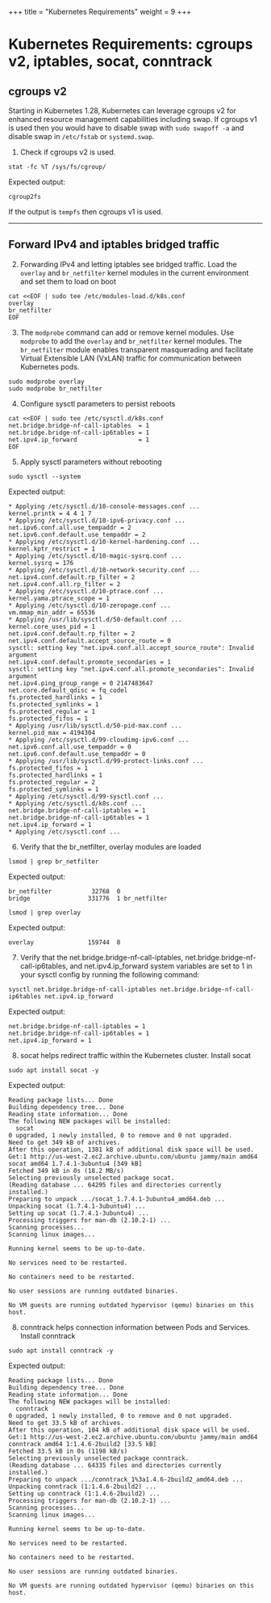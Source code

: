 +++
title = "Kubernetes Requirements"
weight = 9
+++

# Kubernetes Requirements: cgroups v2, iptables, socat, conntrack

## cgroups v2

Starting in Kubernetes 1.28, Kubernetes can leverage cgroups v2 for enhanced resource management capabilities including swap.
If cgroups v1 is used then you would have to disable swap with `sudo swapoff -a` and disable swap in `/etc/fstab` or `systemd.swap`.


1. Check if cgroups v2 is used.
   
```ctr:kubernetes
stat -fc %T /sys/fs/cgroup/
```

Expected output:

```
cgroup2fs
```

If the output is `tempfs` then cgroups v1 is used.

---

## Forward IPv4 and iptables bridged traffic

2. Forwarding IPv4 and letting iptables see bridged traffic.
Load the `overlay` and `br_netfilter` kernel modules in the current environment and set them to load on boot

```ctr:kubernetes
cat <<EOF | sudo tee /etc/modules-load.d/k8s.conf
overlay
br_netfilter
EOF
```

3. The `modprobe` command can add or remove kernel modules. Use `modprobe` to add the `overlay` and `br_netfilter` kernel modules.
The `br_netfilter` module enables transparent masquerading and facilitate Virtual Extensible LAN (VxLAN) traffic for communication between Kubernetes pods.

```ctr:kubernetes
sudo modprobe overlay
sudo modprobe br_netfilter
```

4. Configure sysctl parameters to persist reboots

```ctr:kuberentes
cat <<EOF | sudo tee /etc/sysctl.d/k8s.conf
net.bridge.bridge-nf-call-iptables  = 1
net.bridge.bridge-nf-call-ip6tables = 1
net.ipv4.ip_forward                 = 1
EOF
```

5. Apply sysctl parameters without rebooting

```ctr:kubernetes
sudo sysctl --system
```

Expected output:
```shell
* Applying /etc/sysctl.d/10-console-messages.conf ...
kernel.printk = 4 4 1 7
* Applying /etc/sysctl.d/10-ipv6-privacy.conf ...
net.ipv6.conf.all.use_tempaddr = 2
net.ipv6.conf.default.use_tempaddr = 2
* Applying /etc/sysctl.d/10-kernel-hardening.conf ...
kernel.kptr_restrict = 1
* Applying /etc/sysctl.d/10-magic-sysrq.conf ...
kernel.sysrq = 176
* Applying /etc/sysctl.d/10-network-security.conf ...
net.ipv4.conf.default.rp_filter = 2
net.ipv4.conf.all.rp_filter = 2
* Applying /etc/sysctl.d/10-ptrace.conf ...
kernel.yama.ptrace_scope = 1
* Applying /etc/sysctl.d/10-zeropage.conf ...
vm.mmap_min_addr = 65536
* Applying /usr/lib/sysctl.d/50-default.conf ...
kernel.core_uses_pid = 1
net.ipv4.conf.default.rp_filter = 2
net.ipv4.conf.default.accept_source_route = 0
sysctl: setting key "net.ipv4.conf.all.accept_source_route": Invalid argument
net.ipv4.conf.default.promote_secondaries = 1
sysctl: setting key "net.ipv4.conf.all.promote_secondaries": Invalid argument
net.ipv4.ping_group_range = 0 2147483647
net.core.default_qdisc = fq_codel
fs.protected_hardlinks = 1
fs.protected_symlinks = 1
fs.protected_regular = 1
fs.protected_fifos = 1
* Applying /usr/lib/sysctl.d/50-pid-max.conf ...
kernel.pid_max = 4194304
* Applying /etc/sysctl.d/99-cloudimg-ipv6.conf ...
net.ipv6.conf.all.use_tempaddr = 0
net.ipv6.conf.default.use_tempaddr = 0
* Applying /usr/lib/sysctl.d/99-protect-links.conf ...
fs.protected_fifos = 1
fs.protected_hardlinks = 1
fs.protected_regular = 2
fs.protected_symlinks = 1
* Applying /etc/sysctl.d/99-sysctl.conf ...
* Applying /etc/sysctl.d/k8s.conf ...
net.bridge.bridge-nf-call-iptables = 1
net.bridge.bridge-nf-call-ip6tables = 1
net.ipv4.ip_forward = 1
* Applying /etc/sysctl.conf ...
```

6. Verify that the br_netfilter, overlay modules are loaded

```ctr:kubernetes
lsmod | grep br_netfilter
```

Expected output:

```shell
br_netfilter           32768  0
bridge                331776  1 br_netfilter
```

```ctr:kubernetes
lsmod | grep overlay
```

Expected output:

```shell
overlay               159744  0
```

7. Verify that the net.bridge.bridge-nf-call-iptables, net.bridge.bridge-nf-call-ip6tables, and net.ipv4.ip_forward system variables are set to 1 in your sysctl config by running the following command:

```ctr:kubernetes
sysctl net.bridge.bridge-nf-call-iptables net.bridge.bridge-nf-call-ip6tables net.ipv4.ip_forward
```

Expected output:
```shell
net.bridge.bridge-nf-call-iptables = 1
net.bridge.bridge-nf-call-ip6tables = 1
net.ipv4.ip_forward = 1
```

8. socat helps redirect traffic within the Kubernetes cluster. Install socat

```ctr:kubernetes
sudo apt install socat -y
```

Expected output:

```shell
Reading package lists... Done
Building dependency tree... Done
Reading state information... Done
The following NEW packages will be installed:
  socat
0 upgraded, 1 newly installed, 0 to remove and 0 not upgraded.
Need to get 349 kB of archives.
After this operation, 1381 kB of additional disk space will be used.
Get:1 http://us-west-2.ec2.archive.ubuntu.com/ubuntu jammy/main amd64 socat amd64 1.7.4.1-3ubuntu4 [349 kB]
Fetched 349 kB in 0s (18.2 MB/s)
Selecting previously unselected package socat.
(Reading database ... 64295 files and directories currently installed.)
Preparing to unpack .../socat_1.7.4.1-3ubuntu4_amd64.deb ...
Unpacking socat (1.7.4.1-3ubuntu4) ...
Setting up socat (1.7.4.1-3ubuntu4) ...
Processing triggers for man-db (2.10.2-1) ...
Scanning processes...                                                                                                                                   
Scanning linux images...                                                                                                                                

Running kernel seems to be up-to-date.

No services need to be restarted.

No containers need to be restarted.

No user sessions are running outdated binaries.

No VM guests are running outdated hypervisor (qemu) binaries on this host.
```

8. conntrack helps connection information between Pods and Services. Install conntrack

```ctr:kubernetes
sudo apt install conntrack -y
```

Expected output:

```shell
Reading package lists... Done
Building dependency tree... Done
Reading state information... Done
The following NEW packages will be installed:
  conntrack
0 upgraded, 1 newly installed, 0 to remove and 0 not upgraded.
Need to get 33.5 kB of archives.
After this operation, 104 kB of additional disk space will be used.
Get:1 http://us-west-2.ec2.archive.ubuntu.com/ubuntu jammy/main amd64 conntrack amd64 1:1.4.6-2build2 [33.5 kB]
Fetched 33.5 kB in 0s (1198 kB/s)
Selecting previously unselected package conntrack.
(Reading database ... 64335 files and directories currently installed.)
Preparing to unpack .../conntrack_1%3a1.4.6-2build2_amd64.deb ...
Unpacking conntrack (1:1.4.6-2build2) ...
Setting up conntrack (1:1.4.6-2build2) ...
Processing triggers for man-db (2.10.2-1) ...
Scanning processes...                                                                                                                                   
Scanning linux images...                                                                                                                                

Running kernel seems to be up-to-date.

No services need to be restarted.

No containers need to be restarted.

No user sessions are running outdated binaries.

No VM guests are running outdated hypervisor (qemu) binaries on this host.
```

